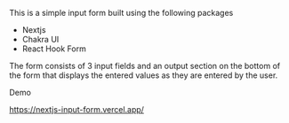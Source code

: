 This is a simple input form built using the following packages

- Nextjs
- Chakra UI
- React Hook Form

The form consists of 3 input fields and an output section on the bottom of the form that displays the entered values as they are entered by the user.

Demo

https://nextjs-input-form.vercel.app/
